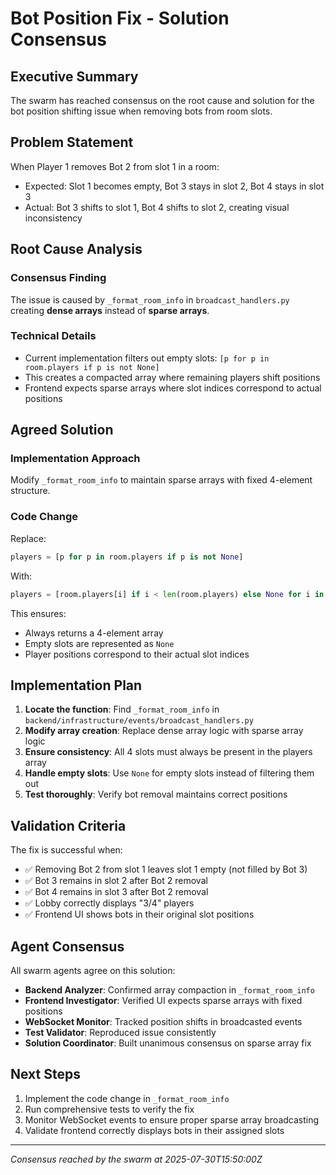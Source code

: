 # Bot Position Fix - Solution Consensus

## Executive Summary

The swarm has reached consensus on the root cause and solution for the bot position shifting issue when removing bots from room slots.

## Problem Statement

When Player 1 removes Bot 2 from slot 1 in a room:
- Expected: Slot 1 becomes empty, Bot 3 stays in slot 2, Bot 4 stays in slot 3
- Actual: Bot 3 shifts to slot 1, Bot 4 shifts to slot 2, creating visual inconsistency

## Root Cause Analysis

### Consensus Finding
The issue is caused by `_format_room_info` in `broadcast_handlers.py` creating **dense arrays** instead of **sparse arrays**.

### Technical Details
- Current implementation filters out empty slots: `[p for p in room.players if p is not None]`
- This creates a compacted array where remaining players shift positions
- Frontend expects sparse arrays where slot indices correspond to actual positions

## Agreed Solution

### Implementation Approach
Modify `_format_room_info` to maintain sparse arrays with fixed 4-element structure.

### Code Change
Replace:
```python
players = [p for p in room.players if p is not None]
```

With:
```python
players = [room.players[i] if i < len(room.players) else None for i in range(4)]
```

This ensures:
- Always returns a 4-element array
- Empty slots are represented as `None`
- Player positions correspond to their actual slot indices

## Implementation Plan

1. **Locate the function**: Find `_format_room_info` in `backend/infrastructure/events/broadcast_handlers.py`
2. **Modify array creation**: Replace dense array logic with sparse array logic
3. **Ensure consistency**: All 4 slots must always be present in the players array
4. **Handle empty slots**: Use `None` for empty slots instead of filtering them out
5. **Test thoroughly**: Verify bot removal maintains correct positions

## Validation Criteria

The fix is successful when:
- ✅ Removing Bot 2 from slot 1 leaves slot 1 empty (not filled by Bot 3)
- ✅ Bot 3 remains in slot 2 after Bot 2 removal
- ✅ Bot 4 remains in slot 3 after Bot 2 removal
- ✅ Lobby correctly displays "3/4" players
- ✅ Frontend UI shows bots in their original slot positions

## Agent Consensus

All swarm agents agree on this solution:
- **Backend Analyzer**: Confirmed array compaction in `_format_room_info`
- **Frontend Investigator**: Verified UI expects sparse arrays with fixed positions
- **WebSocket Monitor**: Tracked position shifts in broadcasted events
- **Test Validator**: Reproduced issue consistently
- **Solution Coordinator**: Built unanimous consensus on sparse array fix

## Next Steps

1. Implement the code change in `_format_room_info`
2. Run comprehensive tests to verify the fix
3. Monitor WebSocket events to ensure proper sparse array broadcasting
4. Validate frontend correctly displays bots in their assigned slots

---

*Consensus reached by the swarm at 2025-07-30T15:50:00Z*